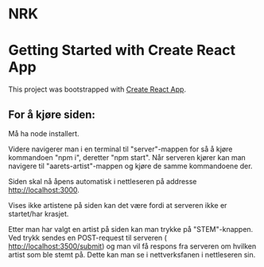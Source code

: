 # NRK
# Getting Started with Create React App

This project was bootstrapped with [Create React App](https://github.com/facebook/create-react-app).

## For å kjøre siden:

Må ha node installert.

Videre navigerer man i en terminal til "server"-mappen for så å kjøre kommandoen "npm i", deretter "npm start".
Når serveren kjører kan man navigere til "aarets-artist"-mappen og kjøre de samme kommandoene der. 

Siden skal nå åpens automatisk i nettleseren på addresse [http://localhost:3000](http://localhost:3000).

Vises ikke artistene på siden kan det være fordi at serveren ikke er startet/har krasjet.

Etter man har valgt en artist på siden kan man trykke på "STEM"-knappen. 
Ved trykk sendes en POST-request til serveren ( [http://localhost:3500/submit](http://localhost:3500/submit)) og man vil få respons fra serveren om hvilken artist som ble stemt på. Dette kan man se i nettverksfanen i nettleseren sin. 



